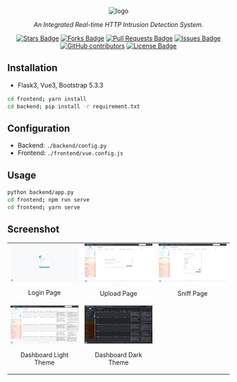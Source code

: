 <p align="center">
<img src="./frontend/src/assets/logo-font2.png" alt="logo" style="width:300px; height: auto">
</p>
<p align="center"><i>An Integrated Real-time HTTP Intrusion Detection System.</i></p>
<div align="center">
  <a href="https://github.com/zhsh9/SentinelGuard/stargazers"><img src="https://img.shields.io/github/stars/zhsh9/SentinelGuard" alt="Stars Badge"/></a>
<a href="https://github.com/zhsh9/SentinelGuard/network/members"><img src="https://img.shields.io/github/forks/zhsh9/SentinelGuard" alt="Forks Badge"/></a>
<a href="https://github.com/zhsh9/SentinelGuard/pulls"><img src="https://img.shields.io/github/issues-pr/zhsh9/SentinelGuard" alt="Pull Requests Badge"/></a>
<a href="https://github.com/zhsh9/SentinelGuard/issues"><img src="https://img.shields.io/github/issues/zhsh9/SentinelGuard" alt="Issues Badge"/></a>
<a href="https://github.com/zhsh9/SentinelGuard/graphs/contributors"><img alt="GitHub contributors" src="https://img.shields.io/github/contributors/zhsh9/SentinelGuard?color=2b9348"></a>
<a href="https://github.com/zhsh9/SentinelGuard/blob/master/LICENSE"><img src="https://img.shields.io/github/license/zhsh9/SentinelGuard?color=2b9348" alt="License Badge"/></a>
</div>

## Installation

- Flask3, Vue3, Bootstrap 5.3.3

```bash
cd frontend; yarn install
cd backend; pip install -r requirement.txt
```

## Configuration

- Backend: `./backend/config.py`
- Frontend: `./frontend/vue.config.js`

## Usage

```bash
python backend/app.py
cd frontend; npm run serve
cd frontend; yarn serve
```

## Screenshot

<table style="width: 100%;">
  <tr>
    <td style="width: 33.33%; text-align: center;">
      <img src="./static/login.jpeg" alt="Login Page" style="max-height: 200px; width: auto;" />
      <p>Login Page</p>
    </td>
    <td style="width: 33.33%; text-align: center;">
      <img src="./static/upload.jpeg" alt="Upload Page" style="max-height: 200px; width: auto;" />
      <p>Upload Page</p>
    </td>
    <td style="width: 33.33%; text-align: center;">
      <img src="./static/sniff.jpeg" alt="Sniff Page" style="max-height: 200px; width: auto;" />
      <p>Sniff Page</p>
    </td>
  </tr>
  <tr>
    <td style="width: 33.33%; text-align: center;">
      <img src="./static/dashboard_light.png" alt="Dashboard Light Theme" style="max-height: 200px; width: auto;" />
      <p>Dashboard Light Theme</p>
    </td>
    <td style="width: 33.33%; text-align: center;">
      <img src="./static/dashboard_dark.png" alt="Dashboard Dark Theme" style="max-height: 200px; width: auto;" />
      <p>Dashboard Dark Theme</p>
    </td>
  </tr>
</table>